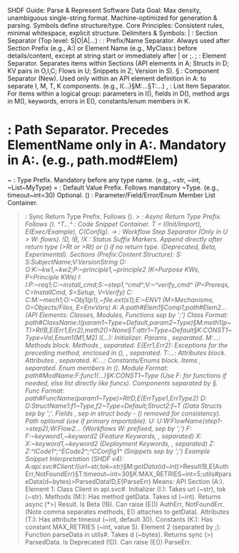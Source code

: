 SHDF Guide: Parse & Represent Software Data
Goal: Max density, unambiguous single-string format. Machine-optimized for generation & parsing. Symbols define structure/type.
Core Principles: Consistent rules, minimal whitespace, explicit structure.
Delimiters & Symbols:
| : Section Separator (Top level: S|O|A|...)
: : Prefix/Name Separator. Always used after Section Prefix (e.g., A:) or Element Name (e.g., MyClass:) before details/content, except at string start or immediately after | or ;.
; : Element Separator. Separates items within Sections (API elements in A; Structs in D; KV pairs in O,I,C; Flows in U; Snippets in Z; Version in S).
§ : Component Separator (New). Used only within an API element definition in A: to separate I, M, T, K components. (e.g., I(...)§M:...§T:...)
, : List Item Separator. For items within a logical group: parameters in I(), fields in D(), method args in M(), keywords, errors in E(), constants/enum members in K.
# : Path Separator. Precedes ElementName only in A:. Mandatory in A:. (e.g., path.mod#Elem)
~ : Type Prefix. Mandatory before any type name. (e.g., ~str, ~int, ~List~MyType)
= : Default Value Prefix. Follows mandatory ~Type. (e.g., timeout~int=30) Optional.
() : Parameter/Field/Error/Enum Member List Container.
> : Sync Return Type Prefix. Follows ().
*> : Async Return Type Prefix. Follows ().
^T...^ : Code Snippet Container. T = I(Init/Import), E(Exec/Example), C(Config).
-> : Workflow Step Separator (Only in U > W: flows).
!D, !B, !X : Status Suffix Markers. Append directly after return type (>Rt or *>Rt) or () if no return type. (Deprecated, Beta, Experimental).
Sections (Prefix:Content Structure):
S: S:SubjectName;V:VersionString
O: O:K:~kw1,~kw2;P:~principle1,~principle2 (K=Purpose KWs, P=Principle KWs)
I: I:P:~req1;C:~install_cmd;S:~step1,^cmd^;V:~^verify_cmd^ (P=Prereqs, C=InstallCmd, S=Setup, V=Verify)
C: C:M:~mech1;O:~Obj1(p1),~file.ext(s1);E:~ENV1 (M=Mechanisms, O=Objects/Files, E=EnvVars)
A: A:path#Elem1§Comp1;path#Elem2... (API Elements: Classes, Modules, Functions sep by ';')
Class Format: path#ClassName:I(param1~Type=Default,param2~Type)§M:meth1(p~T)*>Rt!B,E(Err1,Err2),meth2()>None§T:attr1~Type=Default§K:CONST1~Type=Val,Enum1(M1,M2)
I(...): Initializer. Params , separated.
M:...: Methods block. Methods , separated.
E(Err1,Err2): Exceptions for the preceding method, enclosed in (), , separated.
T:...: Attributes block. Attributes , separated.
K:...: Constants/Enums block. Items , separated. Enum members in ().
Module Format: path#ModName:F:func1(...)§K:CONST1~Type (Use F: for functions if needed, else list directly like funcs). Components separated by §.
Func Format: path#FuncName(param1~Type)>Rt!D,E(ErrType1,ErrType2)
D: D:StructName1:f1~Type,f2~Type=Default;Struct2:f~T (Data Structs sep by ';'. Fields , sep in struct body - () removed for consistency). Path optional (use if primary importable).
U: U:W:FlowName(step1->step2);W:Flow2... (Workflows W: prefixed, sep by ';')
F: F:~keyword1,~keyword2 (Feature Keywords, , separated)
X: X:~keyword1,~keyword2 (Deployment Keywords, , separated)
Z: Z:^ICode1^;^ECode2^;^CConfig1^ (Snippets sep by ';')
Example Snippet Interpretation (SHDF v4):
A:api.svc#Client:I(url~str,tok~str)§M:getData(id~int)*>Result!B,E(AuthErr,NotFoundErr)§T:timeout~int=30§K:MAX_RETRIES~int=5;utils#parseData(d~bytes)>ParsedData!D,E(ParseErr)
Means: API Section (A:).
Element 1: Class Client in api.svc#.
Initializer (I:): Takes url (~str), tok (~str).
Methods (M:): Has method getData. Takes id (~int). Returns async (*>) Result. Is Beta (!B). Can raise (E()) AuthErr, NotFoundErr. (Note comma separates methods, E() attaches to getData).
Attributes (T:): Has attribute timeout (~int, default 30).
Constants (K:): Has constant MAX_RETRIES (~int, value 5).
Element 2 (separated by ;): Function parseData in utils#.
Takes d (~bytes). Returns sync (>) ParsedData. Is Deprecated (!D). Can raise (E()) ParseErr.